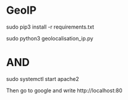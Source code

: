 # GeoIP

sudo pip3 install -r requirements.txt

sudo python3 geolocalisation_ip.py 


# AND

sudo systemctl start apache2 

Then go to google and write http://localhost:80
